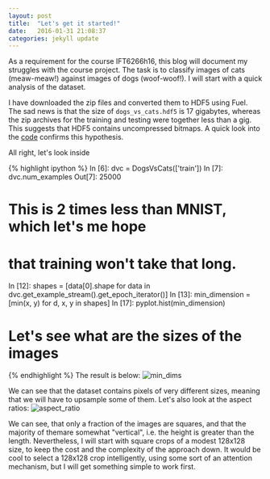 ```yaml
---
layout: post
title:  "Let's get it started!"
date:   2016-01-31 21:08:37
categories: jekyll update
---
```


As a requirement for the course IFT6266h16, this blog will document my struggles with the course project.
The task is to classify images of cats (meaw-meaw!) against images of dogs (woof-woof!). I will start with 
a quick analysis of the dataset.

I have downloaded the zip files and converted them to HDF5 using Fuel. The sad
news is that the size of `dogs_vs_cats.hdf5` is 17 gigabytes, whereas the zip archives
for the training and testing were together less than a gig. This suggests that HDF5 contains uncompressed bitmaps. A quick look into the [code](https://github.com/mila-udem/fuel/blob/master/fuel/converters/dogs_vs_cats.py#L87) confirms this hypothesis. 

All right, let's look inside

{% highlight ipython %}
In [6]: dvc = DogsVsCats(['train'])
In [7]: dvc.num_examples
Out[7]: 25000
# This is 2 times less than MNIST, which let's me hope
# that training won't take that long.
In [12]: shapes = [data[0].shape for data in dvc.get_example_stream().get_epoch_iterator()]
In [13]: min_dimension = [min(x, y) for d, x, y in shapes]
In [17]: pyplot.hist(min_dimension)
# Let's see what are the sizes of the images
{% endhighlight %}
The result is below: 
![min_dims]({{site.baseurl}}/downloads/shapes.png)

We can see that the dataset contains pixels of very different sizes, meaning
that we will have to upsample some of them. Let's also look at the aspect ratios:
![aspect_ratio]({{site.baseurl}}/downloads/dim_ratios.png)

We can see, that only a fraction of the images are squares, and that the majority of themare somewhat "vertical", i.e. the height is greater than the length. Nevertheless,
I will start with square crops of a modest 128x128 size, to keep the cost and the 
complexity of the approach down. It would be cool to select a 128x128 crop intelligently, using some sort of an attention mechanism, but I will get something simple to work first.
